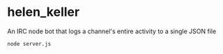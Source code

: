 # helen_keller
An IRC node bot that logs a channel's entire activity to a single JSON file


```bash
node server.js
```
